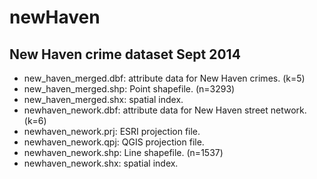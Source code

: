 newHaven
========

New Haven crime dataset Sept 2014
---------------------------------

* new_haven_merged.dbf: attribute data for New Haven crimes. (k=5)
* new_haven_merged.shp: Point shapefile. (n=3293)
* new_haven_merged.shx: spatial index.
* newhaven_nework.dbf: attribute data for New Haven street network. (k=6)
* newhaven_nework.prj: ESRI projection file.
* newhaven_nework.qpj: QGIS projection file.
* newhaven_nework.shp: Line shapefile. (n=1537)
* newhaven_nework.shx: spatial index.
